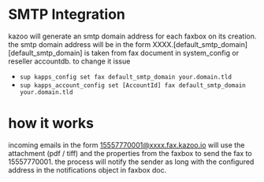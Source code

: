 
# SMTP Integration
kazoo will generate an smtp domain address for each faxbox on its creation.
the smtp domain address will be in the form XXXX.[default_smtp_domain]
[default_smtp_domain] is taken from fax document in system_config or reseller accountdb. to change it issue

* `sup kapps_config set fax default_smtp_domain your.domain.tld`
* `sup kapps_account_config set [AccountId] fax default_smtp_domain your.domain.tld`

# how it works
incoming emails in the form 15557770001@xxxx.fax.kazoo.io will use the attachment (pdf / tiff)
and the properties from the faxbox to send the fax to 15557770001.
the process will notify the sender as long with the configured address in the notifications object in faxbox doc.
